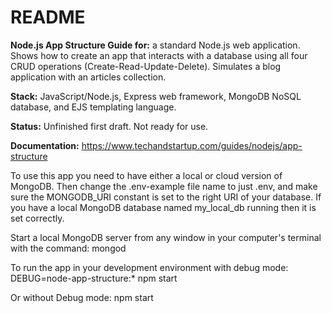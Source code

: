 # README

**Node.js App Structure Guide for:**  a standard Node.js web application. Shows how to create an app that interacts with a database using all four CRUD operations (Create-Read-Update-Delete). Simulates a blog application with an articles collection. 

**Stack:** JavaScript/Node.js, Express web framework, MongoDB NoSQL database, and EJS templating language.  

**Status:** Unfinished first draft. Not ready for use.

**Documentation:** https://www.techandstartup.com/guides/nodejs/app-structure

To use this app you need to have either a local or cloud version of MongoDB. 
Then change the .env-example file name to just .env, and make sure the MONGODB_URI constant is set to the right URI of your database. If you have a local MongoDB database named my_local_db running then it is set correctly.

Start a local MongoDB server from any window in your computer's terminal with the command:
mongod

To run the app in your development environment with debug mode:  
DEBUG=node-app-structure:* npm start

Or without Debug mode: 
npm start